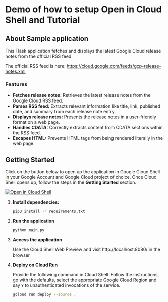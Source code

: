 # Demo of how to setup Open in Cloud Shell and Tutorial 

## About Sample application
This Flask application fetches and displays the latest Google Cloud release notes from the official RSS feed.

The official RSS feed is here: https://cloud.google.com/feeds/gcp-release-notes.xml 

### Features

* **Fetches release notes:** Retrieves the latest release notes from the Google Cloud RSS feed.
* **Parses RSS feed:** Extracts relevant information like title, link, published date, and summary from each release note entry.
* **Displays release notes:** Presents the release notes in a user-friendly format on a web page.
* **Handles CDATA:** Correctly extracts content from CDATA sections within the RSS feed.
* **Escapes HTML:** Prevents HTML tags from being rendered literally in the web page.


## Getting Started

Click on the button below to open up the application in Google Cloud Shell in your Google Account and Google Cloud project of choice. Once Cloud Shell opens up, follow the steps in the **Getting Started** section.

[![Open in Cloud Shell](https://gstatic.com/cloudssh/images/open-btn.svg)](https://shell.cloud.google.com/cloudshell/editor?cloudshell_git_repo=https%3A%2F%2Fgithub.com%2Frominirani%2Fgcp-tutorial)

1. **Install dependencies:**
   ```bash
   pip3 install -r requirements.txt

2. **Run the application**
   ```bash
   python main.py

3. **Access the application**

   Use the Cloud Shell Web Preview and visit http://localhost:8080/ in the browser

4. **Deploy on Cloud Run**

   Provide the following command in Cloud Shell. Follow the instructions, go with the defaults, select the appropriate Google Cloud Region and say `Y` to unauthenticated invocations of the service.

   ```bash
   gcloud run deploy --source .

